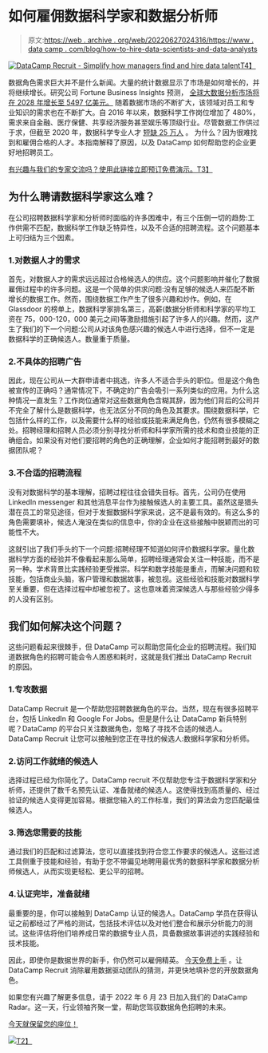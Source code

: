 # 如何雇佣数据科学家和数据分析师

> 原文:[https://web . archive . org/web/20220627024316/https://www . data camp . com/blog/how-to-hire-data-scientists-and-data-analysts](https://web.archive.org/web/20220627024316/https://www.datacamp.com/blog/how-to-hire-data-scientists-and-data-analysts)

[![DataCamp Recruit - Simplify how managers find and hire data talent](../Images/f5f7ca712c8fa27bb9acf555fbe0dae8.png)T4】](https://web.archive.org/web/20220627210942/https://www.datacamp.com/hire-data-professionals)

数据角色需求巨大并不是什么新闻。大量的统计数据显示了市场是如何增长的，并将继续增长。研究公司 Fortune Business Insights 预测， [全球大数据分析市场将在 2028 年增长至 5497 亿美元。](https://web.archive.org/web/20220627210942/https://www.fortunebusinessinsights.com/big-data-analytics-market-106179) 随着数据市场的不断扩大，该领域对员工和专业知识的需求也在不断扩大。自 2016 年以来，数据科学工作岗位增加了 480%，需求来自金融、医疗保健、共享经济服务甚至娱乐等顶级行业。尽管数据工作供过于求，但截至 2020 年，数据科学专业人才 [短缺 25 万人](https://web.archive.org/web/20220627210942/https://quanthub.com/data-scientist-shortage-2020/) 。 为什么？因为很难找到和雇佣合格的人才。本指南解释了原因，以及 DataCamp 如何帮助您的企业更好地招聘员工。

[有兴趣与我们的专家交流吗？使用此链接立即预订免费演示。T3】](https://web.archive.org/web/20220627210942/https://www.datacamp.com/hire-data-professionals)

## 为什么聘请数据科学家这么难？

在公司招聘数据科学家和分析师时面临的许多困难中，有三个压倒一切的趋势:工作供需不匹配，数据科学工作缺乏特异性，以及不合适的招聘流程。这个问题基本上可归结为三个因素。

### 1.对数据人才的需求

首先，对数据人才的需求远远超过合格候选人的供应。这个问题影响并催化了数据雇佣过程中的许多问题。这是一个简单的供求问题:没有足够的候选人来匹配不断增长的数据工作。然而，围绕数据工作产生了很多兴趣和炒作。例如，在 Glassdoor 的[](https://web.archive.org/web/20220627210942/https://www.glassdoor.com/List/Best-Jobs-in-America-LST_KQ0,20.htm)榜单上，数据科学家排名第三，高薪(数据分析师和科学家的平均工资在 75，000-120，000 美元之间)等激励措施引起了许多人的兴趣。然而，这产生了我们的下一个问题:公司从对该角色感兴趣的候选人中进行选择，但不一定是数据科学的正确候选人。数量重于质量。

### 2.不具体的招聘广告

因此，现在公司从一大群申请者中挑选，许多人不适合手头的职位。但是这个角色被宣传的正确吗？通常情况下，不确定的广告会吸引一系列类似的应用。为什么这种情况一直发生？工作岗位通常对这些数据角色含糊其辞，因为他们背后的公司并不完全了解什么是数据科学，也无法区分不同的角色及其要求。围绕数据科学，它包括什么样的工作，以及需要什么样的经验或技能来满足角色，仍然有很多模糊之处。招聘经理和招聘人员必须分别寻找分析师和科学家所需的技术和商业技能的正确组合。如果没有对他们要招聘的角色的正确理解，企业如何才能招聘到最好的数据团队呢？

### 3.不合适的招聘流程

没有对数据科学的基本理解，招聘过程往往会错失目标。首先，公司仍在使用 LinkedIn messenger 和其他消息平台作为接触候选人的主要工具。虽然这是猎头潜在员工的常见途径，但对于发掘数据科学家来说，这不是最有效的。有这么多的角色需要填补，候选人淹没在类似的信息中，你的企业在这些接触中脱颖而出的可能性不大。

  这就引出了我们手头的下一个问题:招聘经理不知道如何评价数据科学家。量化数据科学方面的经验并不像看起来那么简单，招聘经理通常会关注一种技能，而不是另一种。学术背景比实践经验更受推崇。科学和数学技能是重点，而解决问题和软技能，包括商业头脑，客户管理和数据故事，被忽视。这些经验和技能对数据科学至关重要，但在选择过程中却被忽视了。这也意味着资深候选人与那些经验少得多的人没有区别。

## 我们如何解决这个问题？

这些问题看起来很棘手，但 DataCamp 可以帮助您简化企业的招聘流程。我们知道数据角色的招聘可能会令人困惑和耗时，这就是我们推出 DataCamp Recruit 的原因。

### 1.专攻数据

DataCamp Recruit 是一个帮助您招聘数据角色的平台。当然，现在有很多招聘平台，包括 LinkedIn 和 Google For Jobs。但是是什么让 DataCamp 新兵特别呢？DataCamp 的平台只关注数据角色，忽略了寻找不合适的候选人。DataCamp Recruit 让您可以接触到您正在寻找的候选人:数据科学家和分析师。

### 2.访问工作就绪的候选人

选择过程已经为你简化了。DataCamp recruit 不仅帮助您专注于数据科学家和分析师，还提供了数千名预先认证、准备就绪的候选人。这使得找到高质量的、经过验证的候选人变得更加容易。根据您输入的工作标准，我们的算法会为您匹配最佳候选人。

### 3.筛选您需要的技能

通过我们的匹配和过滤算法，您可以直接找到符合您工作要求的候选人。这些过滤工具侧重于技能和经验，有助于您不带偏见地聘用最优秀的数据科学家和数据分析师候选人，从而实现更轻松、更公平的招聘。

### 4.认证完毕，准备就绪

最重要的是，你可以接触到 DataCamp 认证的候选人。DataCamp 学员在获得认证之前都经过了严格的测试，包括技术评估以及对他们整合和展示分析能力的测试。这些评估将他们培养成日常的数据专业人员，具备数据故事讲述的实践经验和技术技能。

因此，即使你是数据世界的新手，你仍然可以雇佣精英。 [今天免费上手](https://web.archive.org/web/20220627210942/https://www.datacamp.com/hire-data-professionals) 。让 DataCamp Recruit 消除雇用数据驱动团队的猜测，并更快地填补您的开放数据角色。

如果您有兴趣了解更多信息，请于 2022 年 6 月 23 日加入我们的 DataCamp Radar。这一天，行业领袖齐聚一堂，帮助您驾驭数据角色招聘的未来。

[今天就保留您的座位！](https://web.archive.org/web/20220627210942/https://events.datacamp.com/radar/ "DataCamp Radar")

[![](../Images/eecc4ed49768215017993a467efcd842.png)T2】](https://web.archive.org/web/20220627210942/https://events.datacamp.com/radar/ "DataCamp Radar")